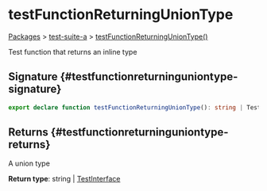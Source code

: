 # testFunctionReturningUnionType

[Packages](/) &gt; [test-suite-a](/test-suite-a/) &gt; [testFunctionReturningUnionType()](/test-suite-a/testfunctionreturninguniontype-function)

Test function that returns an inline type

## Signature {#testfunctionreturninguniontype-signature}

```typescript
export declare function testFunctionReturningUnionType(): string | TestInterface;
```

## Returns {#testfunctionreturninguniontype-returns}

A union type

**Return type**: string \| [TestInterface](/test-suite-a/testinterface-interface/)

